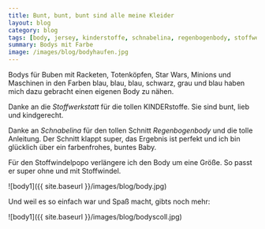 ```yaml
---
title: Bunt, bunt, bunt sind alle meine Kleider
layout: blog
category: blog
tags: [body, jersey, kinderstoffe, schnabelina, regenbogenbody, stoffwerkstatt]  
summary: Bodys mit Farbe
image: /images/blog/bodyhaufen.jpg
---
```


Bodys für Buben mit Racketen, Totenköpfen, Star Wars, Minions und Maschinen in den Farben blau, blau, blau, schwarz, grau und blau haben mich dazu gebracht einen eigenen Body zu nähen.

Danke an die *Stoffwerkstatt* für die tollen KINDERstoffe. Sie sind bunt, lieb und kindgerecht.

Danke an *Schnabelina* für den tollen Schnitt *Regenbogenbody* und die tolle Anleitung.
Der Schnitt klappt super, das Ergebnis ist perfekt und ich bin glücklich über ein farbenfrohes, buntes Baby.

Für den Stoffwindelpopo verlängere ich den Body um eine Größe. So passt er super ohne und mit Stoffwindel.

![body1]({{ site.baseurl }}/images/blog/body.jpg)

Und weil es so einfach war und Spaß macht, gibts noch mehr:

![body1]({{ site.baseurl }}/images/blog/bodyscoll.jpg)
